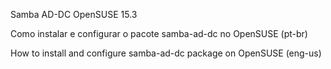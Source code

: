 Samba AD-DC OpenSUSE 15.3

Como instalar e configurar o pacote samba-ad-dc no OpenSUSE (pt-br)

How to install and configure samba-ad-dc package on OpenSUSE (eng-us)

